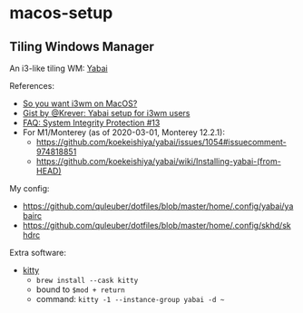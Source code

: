# macos-setup

## Tiling Windows Manager

An i3-like tiling WM: [Yabai](https://github.com/koekeishiya/yabai/)

References:

- [So you want i3wm on MacOS?](https://cbrgm.net/post/2021-05-5-setup-macos/)
- [Gist by @Krever: Yabai setup for i3wm users](https://gist.github.com/Krever/74d43fa38c57c42c355df55faa0a00ee)
- [FAQ: System Integrity Protection #13](https://github.com/koekeishiya/yabai/issues/13)
- For M1/Monterey (as of 2020-03-01, Monterey 12.2.1):
  - https://github.com/koekeishiya/yabai/issues/1054#issuecomment-974818851
  - https://github.com/koekeishiya/yabai/wiki/Installing-yabai-(from-HEAD)

My config:

- https://github.com/quleuber/dotfiles/blob/master/home/.config/yabai/yabairc
- https://github.com/quleuber/dotfiles/blob/master/home/.config/skhd/skhdrc

Extra software:

- [kitty](https://sw.kovidgoyal.net/kitty/)
  - `brew install --cask kitty`
  - bound to `$mod + return`
  - command: `kitty -1 --instance-group yabai -d ~`
